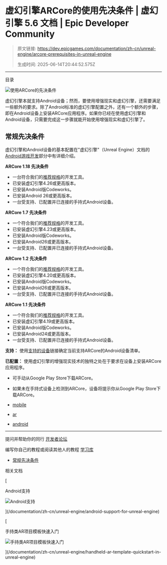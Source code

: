 # 虚幻引擎ARCore的使用先决条件 | 虚幻引擎 5.6 文档 | Epic Developer Community

> 原文链接: https://dev.epicgames.com/documentation/zh-cn/unreal-engine/arcore-prerequisites-in-unreal-engine
> 
> 生成时间: 2025-06-14T20:44:52.575Z

---

目录

![使用ARCore的先决条件](https://dev.epicgames.com/community/api/documentation/image/c4c31e2c-5f39-4362-8174-ec7edde65d2f?resizing_type=fill&width=1920&height=335)

虚幻引擎本就支持Android设备；然而，要使用增强现实和虚幻引擎，还需要满足一些额外的要求。除了Android标准的虚幻引擎配置之外，还有一个额外的步骤，即在Android设备上安装ARCore应用程序。如果你已经在使用虚幻引擎和Android设备，只需要完成这一步骤就能开始使用增强现实和虚幻引擎了。

## 常规先决条件

虚幻引擎和Android设备的基本配置在"虚幻引擎"（Unreal Engine）文档的[Android游戏开发](/documentation/zh-cn/unreal-engine/android-support-for-unreal-engine)部分中有详细介绍。

**ARCore 1.18 先决条件**

-   一台符合我们的[推荐规格](/documentation/404)的开发工具。
-   已安装虚幻引擎4.26或更高版本。
-   已安装Android版Codeworks。
-   已安装Android 26或更高版本。
-   一台受支持、已配置并已连接的手持式Android设备。

**ARCore 1.7 先决条件**

-   一个符合我们的[推荐规格](/documentation/404)的开发工具。
-   已安装虚幻引擎4.23或更高版本。
-   已安装Android版Codeworks。
-   已安装Android26或更高版本。
-   一台受支持、已配置并已连接的手持式Android设备。

**ARCore 1.2 先决条件**

-   一个符合我们的[推荐规格](/documentation/404)的开发工具。
-   已安装虚幻引擎4.20或更高版本。
-   已安装Android版Codeworks。
-   已安装Android26或更高版本。
-   一台受支持、已配置并已连接的手持式Android设备。

**ARCore 1.1 先决条件**

-   一个符合我们的[推荐规格](/documentation/404)的开发工具。
-   已安装虚幻引擎4.19或更高版本。
-   已安装Android版Codeworks。
-   已安装Android24或更高版本。
-   一台受支持、已配置并已连接的手持式Android设备。

**支持：** 使用[支持的设备](https://developers.google.com/ar/discover#supported_devices)链接确定当前支持ARCore的Android设备清单。

**已配置：** 使用虚幻引擎的增强现实技术的独特之处在于要求在设备上安装ARCore应用程序。

-   可手动从Google Play Store下载ARCore。
-   如果未在手持式设备上检测到ARCore，设备将提示你从Google Play Store下载ARCore。

-   [mobile](https://dev.epicgames.com/community/search?query=mobile)
-   [ar](https://dev.epicgames.com/community/search?query=ar)
-   [android](https://dev.epicgames.com/community/search?query=android)

* * *

提问并帮助你的同行 [开发者论坛](https://forums.unrealengine.com/categories?tag=unreal-engine)

编写你自己的教程或阅读其他人的教程 [学习库](https://dev.epicgames.com/community/unreal-engine/learning)

-   [常规先决条件](/documentation/zh-cn/unreal-engine/arcore-prerequisites-in-unreal-engine#%E5%B8%B8%E8%A7%84%E5%85%88%E5%86%B3%E6%9D%A1%E4%BB%B6)

相关文档

[

Android支持

![Android支持](https://dev.epicgames.com/community/api/documentation/image/43e6038e-66d2-4d88-bc2f-221c242de1f2?resizing_type=fit&width=160&height=92)

](/documentation/zh-cn/unreal-engine/android-support-for-unreal-engine)

[

手持类AR项目模板快速入门

![手持类AR项目模板快速入门](https://dev.epicgames.com/community/api/documentation/image/2ecea164-d82f-4e6c-999b-4577fcb65897?resizing_type=fit&width=160&height=92)

](/documentation/zh-cn/unreal-engine/handheld-ar-template-quickstart-in-unreal-engine)